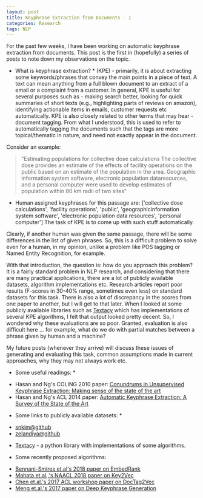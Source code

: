 ```yaml
---
layout: post
title: Keyphrase Extraction from Documents - 1
categories: Research
tags: NLP
---
```


For the past few weeks, I have been working on automatic keyphrase extraction from documents. This post is the first in (hopefully) a series of posts to note down my observations on the topic.

* What is keyphrase extraction? * (KPE) - primarily, it is about extracting some keywords/phrases that convey the main points in a piece of text. A text can mean anything from a full blown document to an extract of a email or a complaint from a customer. 
In general, KPE is useful for several purposes such as - making search better, looking for quick summaries of short texts (e.g., highlighting parts of reviews on amazon), identifying actionable items in emails, customer requests etc automatically. KPE is also closely related to other terms that may hear - document tagging. From what I understood, this is used to refer to automatically tagging the documents such that the tags are more topical/thematic in nature, and need not exactly appear in the document.

Consider an example:
> "Estimating populations for collective dose calculations
The collective dose provides an estimate of the effects of facility operations
on the public based on an estimate of the population in the area. Geographic 
information system software, electronic population dataresources, and a personal 
computer were used to develop estimates of population within 80 km radii of two sites"  
- Human assigned keyphrases for this passage are: ['collective dose calculations', 'facility operations', 'public', 'geographicinformation system software', 'electronic population data resources', 'personal computer']
The task of KPE is to come up with such stuff automatically. 

Clearly, if another human was given the same passage, there will be some differences in the list of given phrases. So, this is a difficult problem to solve even for a human, in my opinion, unlike a problem like POS tagging or Named Entity Recognition, for example. 

With that introduction, the question is: how do you approach this problem? It is a fairly standard problem in NLP research, and considering that there are many practical applications,
there are a lot of publicly available datasets, algorithm implementations etc. Research articles report poor results (F-scores in 30-40% range, sometimes even less) on standard datasets for this task.
There is also a lot of discrepancy in the scores from one paper to another, but I will get to that later. When I looked at some publicly available libraries such as [Textacy](https://github.com/chartbeat-labs/textacy/)
which has implementations of several KPE algorithms, I felt that output looked pretty decent. So, I wondered why these evaluations are so poor.
Granted, evaluation is also difficult here ... for example, what do we do with partial matches between a phrase given by human and a machine?

My future posts (whenever they arrive) will discuss these issues of generating and evaluating this task, common assumptions made in current approaches, why they may not always work etc.

* Some useful readings: *
- Hasan and Ng's COLING 2010 paper: [Conundrums in Unsupervised Keyphrase Extraction: Making sense of the state of the art](http://www.aclweb.org/anthology/C10-2042)  
- Hasan and Ng's ACL 2014 paper: [Automatic Keyphrase Extraction: A Survey of the State of the Art](http://acl2014.org/acl2014/P14-1/pdf/P14-1119.pdf)

* Some links to publicly available datasets: *
- [snkim@github](https://github.com/snkim/AutomaticKeyphraseExtraction)  
- [zelandiya@github](https://github.com/zelandiya/keyword-extraction-datasets)

* [Textacy](https://github.com/chartbeat-labs/textacy/) - a python library with implementations of some algorithms. 

* Some recently proposed algorithms:
- [Bennani-Smires et.al's 2018 paper on EmbedRank](https://github.com/swisscom/ai-research-keyphrase-extraction)
- [Mahata et.al.,'s NAACL 2018 paper on Key2Vec](http://aclweb.org/anthology/N18-2100)
- [Chen et.al.'s 2017 ACL workshop paper on DocTag2Vec](http://www.aclweb.org/anthology/W17-2614)
- [Meng et.al.'s 2017 paper on Deep Keyphrase Generation](https://github.com/memray/seq2seq-keyphrase)
